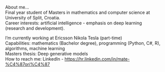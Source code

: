 About me... <br>
Final year student of Masters in mathematics and computer science at University of Split, Croatia. <br>
Career interests: artificial intelligence - emphasis on deep learning (research and development). <br>

I’m currently working at Ericsson Nikola Tesla (part-time) <br>
Capabilities: mathematics (Bachelor degree), programming (Python, C#, R), algorithms, machine learning <br>
Masters thesis: Deep generative models <br>
How to reach me: LinkedIn - https://hr.linkedin.com/in/mate-%C4%87ori%C4%87 <br>
<!--
**mcoric96/mcoric96** is a ✨ _special_ ✨ repository because its `README.md` (this file) appears on your GitHub profile.
